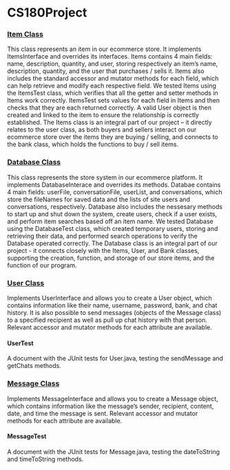 # CS180Project
<u><h3>Item Class</u></h3>
	This class represents an item in our ecommerce store. It implements ItemsInterface and overrides its interfaces. Items contains 4 main        fields: name, description, quantity, and user, storing respectively an item’s name, description, quantity, and the user that purchases /      sells it. Items also includes the standard accessor and mutator methods for each field, which can help retrieve and modify each               respective field. 
	We tested Items using the ItemsTest class, which verifies that all the getter and setter methods in Items work correctly. ItemsTest sets 	values for each field in Items and then checks that they are each returned correctly. A valid User object is then created and linked to 	the item to ensure the relationship is correctly established. 
	The Items class is an integral part of our project – it directly relates to the user class, as both buyers and sellers interact on our 		ecommerce store over the items they are buying / selling, and connects to the bank class, which holds the functions to buy / sell items. 

<u><h3>Database Class</u></h3>
This class represents the store system in our ecommerce platform. It implements DatabaseInterace and overrides its methods. Databae contains 4 main fields: userFile, conversationFile, userList, and conversations, which store the fileNames for saved data and the lists of site users and conversations, respectively. Database also includes the nessesary methods to start up and shut down the system, create users, check if a user exists, and perform item searches based off an item name. We tested Database using the DatabaseTest class, which created temporary users, storing and retrieving their data, and performed search operations to verify the Database operated correctly. The Database class is an integral part of our project - it connects closely with the Items, User, and Bank classes, supporting the creation, function, and storage of our store items, and the function of our program.

<u><h3>User Class</h3></u>

Implements UserInterface and allows you to create a User object, which contains information like their name, username, password, bank, and chat history. It is also possible to send messages (objects of the Message class) to a specified recipient as well as pull up chat history with that person. Relevant accessor and mutator methods for each attribute are available.

<h4>UserTest</h4>

A document with the JUnit tests for User.java, testing the sendMessage and getChats methods.

<u><h3>Message Class</u></h3>

Implements MessageInterface and allows you to create a Message object, which contains information like the message’s sender, recipient, content, date, and time the message is sent. Relevant accessor and mutator methods for each attribute are available.

<h4>MessageTest</h4>

A document with the JUnit tests for Message.java, testing the dateToString and timeToString methods.